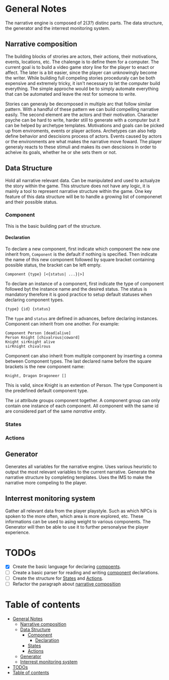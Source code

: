 # General Notes
The narrative engine is composed of 2(*3?*) distinc parts. The data structure, the generator and the interrest monitoring system.
## Narrative composition
The building blocks of strories are actors, their actions, their motivations, events, locations, etc. The chalenge is to define them for a computer. The current goal is to build a video game story line for the player to enact or affect. The later is a bit easier, since the player can unknowingly become the writer. While building full compeling stories proceduraly can be both expensive and extremely tricky, it isn't necessary to let the computer build everything. The simple approche would be to simply automate everything that can be automated and leave the rest for someone to write.

Stories can generaly be decomposed in multiple arc that follow similar pattern. With a handful of these pattern we can build compelling narrative easily. The second element are the actors and their motivation. Character psyche can be hard to write, harder still to generate with a computer but it can be helped by archetype templates. Motivations and goals can be picked up from enviroments, events or player actions. Archetypes can also help define behavior and descisions process of actors. Events caused by actors or the environments are what makes the narrative move foward.
The player generaly reacts to these stimuli and makes its own descisions in order to acheive its goals, whether he or she sets them or not.
## Data Structure
Hold all narrative relevant data. Can be manipulated and used to actualyze the story within the game. This structure does not have any logic, it is mainly a tool to represent narrative structure within the game.
One key feature of this data structure will be to handle a growing list of componenet and their possible status.
### Component
This is the basic building part of the structure.
#### Declaration
To declare a new component, first indicate which component the new one inherit from, `Component` is the default if nothing is specified. Then indicate the name of this new component followed by square bracket containing possible status, the bracket can be left empty.

`Component {type} [<{status| ...}|>]`

To declare an instance of a component, first indicate the type of component followed byt the instance name and the desired status. The status is mandatory therefore it is good practice to setup default statuses when declaring component types.

`{type} {id} {status}`

The `type` and `status` are defined in advances, before declaring instances. Component can inherit from one another. For example:
```
Component Person [dead|alive]
Person Knight [chivalrous|coward]
Knight sirKnight alive
sirKnight chivalrous
```
Component can also inherit from multiple component by inserting a comma between Component types. The last declared name before the square brackets is the new component name:
```
Knight, Dragon Dragoneer []
```

This is valid, since Knight is an extention of Person. The type Component is the predefined default component type.

The `id` attribute groups component together. A component group can only contain one instance of each component. All component with the same id are considered part of the same *narrative entity*.
### States
### Actions
## Generator
Generates all variables for the narrative engine. Uses various heuristic to output the most relevant variables to the current narrative. Generate the narrative structure by completing templates. Uses the IMS to make the narrative more compeling to the player.
## Interrest monitoring system
Gather all relevant data from the player playstyle. Such as which NPCs is spoken to the more often, which area is more explored, etc. These informations can be used to asing weight to various components. The Generator will then be able to use it to further personalyse the player experience.
# TODOs
- [x] Create the basic language for declaring [compoents](#component).
- [ ] Create a basic parser for reading and writing [component](#component) declarations.
- [ ] Create the structure for [States](#states) and [Actions](#actions).
- [ ] Refactor the paragraph about [narrative composition](#narrative-composition)
# Table of contents
- [General Notes](#general-notes)
    - [Narrative composition](#narrative-composition)
    - [Data Structure](#data-structure)
        - [Component](#component)
            - [Declaration](#declaration)
        - [States](#states)
        - [Actions](#actions)
    - [Generator](#generator)
    - [Interrest monitoring system](#interrest-monitoring-system)
- [TODOs](#todos)
- [Table of contents](#table-of-contents)